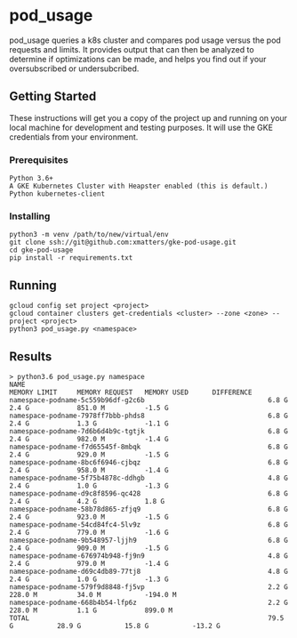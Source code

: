 # pod_usage

pod_usage queries a k8s cluster and compares pod usage versus the pod requests and limits. It provides output that can then be analyzed to determine if optimizations can be made, and helps you find out if your oversubscribed or undersubcribed.

## Getting Started

These instructions will get you a copy of the project up and running on your local machine for development and testing purposes. It will use the GKE credentials from your environment.

### Prerequisites

```
Python 3.6+
A GKE Kubernetes Cluster with Heapster enabled (this is default.)
Python kubernetes-client
```

### Installing

```
python3 -m venv /path/to/new/virtual/env
git clone ssh://git@github.com:xmatters/gke-pod-usage.git
cd gke-pod-usage
pip install -r requirements.txt
```

## Running

```
gcloud config set project <project>
gcloud container clusters get-credentials <cluster> --zone <zone> --project <project>
python3 pod_usage.py <namespace>
```

## Results
```
> python3.6 pod_usage.py namespace
NAME                                                             MEMORY LIMIT     MEMORY REQUEST   MEMORY USED      DIFFERENCE
namespace-podname-5c559b96df-g2c6b                               6.8 G            2.4 G            851.0 M          -1.5 G
namespace-podname-7978ff7bbb-phds8                               6.8 G            2.4 G            1.3 G            -1.1 G
namespace-podname-7d6b6d4b9c-tgtjk                               6.8 G            2.4 G            982.0 M          -1.4 G
namespace-podname-f7d65545f-8mbqk                                6.8 G            2.4 G            929.0 M          -1.5 G
namespace-podname-8bc6f6946-cjbqz                                6.8 G            2.4 G            958.0 M          -1.4 G
namespace-podname-5f75b4878c-ddhgb                               4.8 G            2.4 G            1.0 G            -1.3 G
namespace-podname-d9c8f8596-qc428                                6.8 G            2.4 G            4.2 G            1.8 G
namespace-podname-58b78d865-zfjq9                                6.8 G            2.4 G            923.0 M          -1.5 G
namespace-podname-54cd84fc4-5lv9z                                6.8 G            2.4 G            779.0 M          -1.6 G
namespace-podname-9b548957-ljjh9                                 6.8 G            2.4 G            909.0 M          -1.5 G
namespace-podname-676974b948-fj9n9                               4.8 G            2.4 G            979.0 M          -1.4 G
namespace-podname-d69c4db89-77tj8                                4.8 G            2.4 G            1.0 G            -1.3 G
namespace-podname-579f9d8848-fj5vp                               2.2 G            228.0 M          34.0 M           -194.0 M
namespace-podname-668b4b54-lfp6z                                 2.2 G            228.0 M          1.1 G            899.0 M
TOTAL                                                            79.5 G           28.9 G           15.8 G           -13.2 G

```